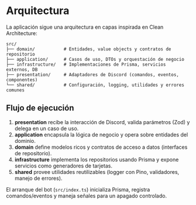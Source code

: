 # Arquitectura

La aplicación sigue una arquitectura en capas inspirada en Clean Architecture:

```
src/
├── domain/           # Entidades, value objects y contratos de repositorio
├── application/      # Casos de uso, DTOs y orquestación de negocio
├── infrastructure/   # Implementaciones de Prisma, servicios externos, DB
├── presentation/     # Adaptadores de Discord (comandos, eventos, componentes)
└── shared/           # Configuración, logging, utilidades y errores comunes
```

## Flujo de ejecución
1. **presentation** recibe la interacción de Discord, valida parámetros (Zod) y delega en un caso de uso.
2. **application** encapsula la lógica de negocio y opera sobre entidades del dominio.
3. **domain** define modelos ricos y contratos de acceso a datos (interfaces de repositorio).
4. **infrastructure** implementa los repositorios usando Prisma y expone servicios como generadores de tarjetas.
5. **shared** provee utilidades reutilizables (logger con Pino, validadores, manejo de errores).

El arranque del bot (`src/index.ts`) inicializa Prisma, registra comandos/eventos y maneja señales para un apagado controlado.
